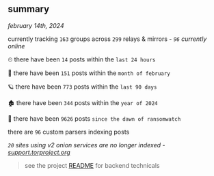 
## summary
_february 14th, 2024_

currently tracking `163` groups across `299` relays & mirrors - _`96` currently online_

⏲ there have been `14` posts within the `last 24 hours`

🦈 there have been `151` posts within the `month of february`

🪐 there have been `773` posts within the `last 90 days`

🏚 there have been `344` posts within the `year of 2024`

🦕 there have been `9626` posts `since the dawn of ransomwatch`

there are `96` custom parsers indexing posts

_`20` sites using v2 onion services are no longer indexed - [support.torproject.org](https://support.torproject.org/onionservices/v2-deprecation/)_

> see the project [README](https://github.com/joshhighet/ransomwatch#ransomwatch--) for backend technicals
